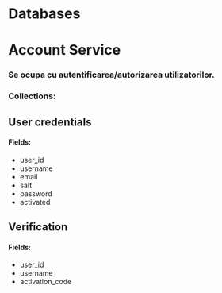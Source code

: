 # Databases
# Account Service
### Se ocupa cu autentificarea/autorizarea utilizatorilor.
### Collections:
## User credentials
#### Fields:
* user_id
* username
* email
* salt
* password
* activated

## Verification
#### Fields:
* user_id 
* username
* activation_code
